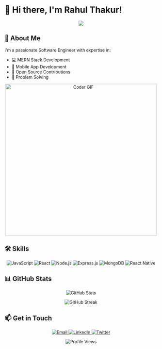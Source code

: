 # 👋 Hi there, I'm Rahul Thakur!

<p align="center">
  <img src="https://readme-typing-svg.herokuapp.com/?lines=Software+Engineer;MERN+Stack+Developer;Mobile+App+Developer;Open+Source+Enthusiast&font=Fira%20Code&center=true&width=380&height=50">
</p>

## 🚀 About Me

I'm a passionate Software Engineer with expertise in:

- 💻 MERN Stack Development
- 📱 Mobile App Development
- 🌟 Open Source Contributions
- 🧠 Problem Solving

<p align="center">
  <img src="https://media.giphy.com/media/SWoSkN6DxTszqIKEqv/giphy.gif" alt="Coder GIF" width="500">
</p>

## 🛠️ Skills

<p align="center">
  <img src="https://img.shields.io/badge/JavaScript-F7DF1E?style=for-the-badge&logo=javascript&logoColor=black" alt="JavaScript">
  <img src="https://img.shields.io/badge/React-20232A?style=for-the-badge&logo=react&logoColor=61DAFB" alt="React">
  <img src="https://img.shields.io/badge/Node.js-43853D?style=for-the-badge&logo=node.js&logoColor=white" alt="Node.js">
  <img src="https://img.shields.io/badge/Express.js-404D59?style=for-the-badge" alt="Express.js">
  <img src="https://img.shields.io/badge/MongoDB-4EA94B?style=for-the-badge&logo=mongodb&logoColor=white" alt="MongoDB">
  <img src="https://img.shields.io/badge/React_Native-20232A?style=for-the-badge&logo=react&logoColor=61DAFB" alt="React Native">
</p>

## 📊 GitHub Stats

<p align="center">
  <img src="https://github-readme-stats.vercel.app/api?username=Barrylimarti&show_icons=true&theme=radical" alt="GitHub Stats">
</p>

<p align="center">
  <img src="https://github-readme-streak-stats.herokuapp.com/?user=Barrylimarti&theme=radical" alt="GitHub Streak">
</p>

## 📫 Get in Touch

<p align="center">
  <a href="mailto:rahulsthakur19@gmail.com">
    <img src="https://img.shields.io/badge/Email-D14836?style=for-the-badge&logo=gmail&logoColor=white" alt="Email">
  </a>
  <a href="https://www.linkedin.com/in/your-linkedin-profile">
    <img src="https://img.shields.io/badge/LinkedIn-0077B5?style=for-the-badge&logo=linkedin&logoColor=white" alt="LinkedIn">
  </a>
  <a href="https://twitter.com/your-twitter-handle">
    <img src="https://img.shields.io/badge/Twitter-1DA1F2?style=for-the-badge&logo=twitter&logoColor=white" alt="Twitter">
  </a>
</p>

<p align="center">
  <img src="https://komarev.com/ghpvc/?username=Barrylimarti&color=blueviolet&style=flat-square&label=Profile+Views" alt="Profile Views">
</p>
